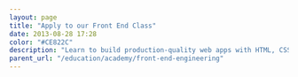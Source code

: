 ```yaml
---
layout: page
title: "Apply to our Front End Class"
date: 2013-08-28 17:28
color: "#CE822C"
description: "Learn to build production-quality web apps with HTML, CSS, and JavaScript."
parent_url: "/education/academy/front-end-engineering"
---
```


<script type="text/javascript" src="http://form.jotform.us/jsform/30235345026141"></script>
